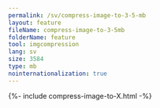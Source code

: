 ```yaml
---
permalink: /sv/compress-image-to-3-5-mb
layout: feature
fileName: compress-image-to-3-5mb
folderName: feature
tool: imgcompression
lang: sv
size: 3584
type: mb
nointernationalization: true
---
```

{%- include compress-image-to-X.html -%}
      